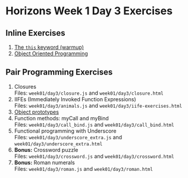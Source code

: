# Horizons Week 1 Day 3 Exercises

## Inline Exercises

1. [The `this` keyword (warmup)](this.md)
1. [Object Oriented Programming](oop.md)

## Pair Programming Exercises

1. Closures<br>
   Files: `week01/day3/closure.js` and `week01/day3/closure.html`
1. IIFEs (Immediately Invoked Function Expressions) <br>
   Files: `week01/day3/animals.js` and `week01/day3/iife-exercises.html`
1. [Object prototypes](prototypes.md)
1. Function methods: myCall and myBind<br>
   Files: `week01/day3/call_bind.js` and `week01/day3/call_bind.html`
1. Functional programming with Underscore<br>
   Files: `week01/day3/underscore_extra.js` and `week01/day3/underscore_extra.html`
1. **Bonus:** Crossword puzzle <br>
   Files: `week01/day3/crossword.js` and `week01/day3/crossword.html`
1. **Bonus:** Roman numerals <br>
   Files: `week01/day3/roman.js` and `week01/day3/roman.html`

